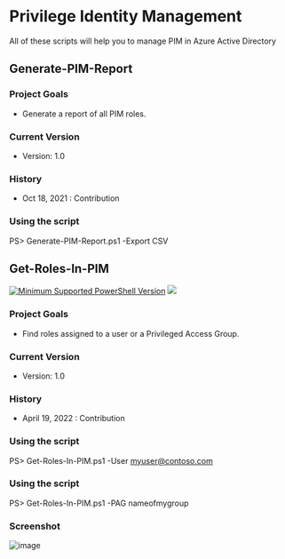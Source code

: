# Privilege Identity Management
All of these scripts will help you to manage PIM in Azure Active Directory

## Generate-PIM-Report
### Project Goals
- Generate a report of all PIM roles.

### Current Version
- Version: 1.0

### History
- Oct 18, 2021 : Contribution

### Using the script
PS> Generate-PIM-Report.ps1 -Export CSV


## Get-Roles-In-PIM
[![Minimum Supported PowerShell Version](https://img.shields.io/badge/PS-5.1-blue.svg)]()
<a href="https://twitter.com/mathias_dumont"><img src="https://img.shields.io/twitter/follow/mathias_dumont.svg?logo=twitter"></a>
### Project Goals
- Find roles assigned to a user or a Privileged Access Group.

### Current Version
- Version: 1.0

### History
- April 19, 2022 : Contribution

### Using the script
PS> Get-Roles-In-PIM.ps1 -User myuser@contoso.com

### Using the script
PS> Get-Roles-In-PIM.ps1 -PAG nameofmygroup

### Screenshot
![image](https://user-images.githubusercontent.com/94542446/164080499-f5784838-cc6f-452c-9f95-60679c844605.png)

